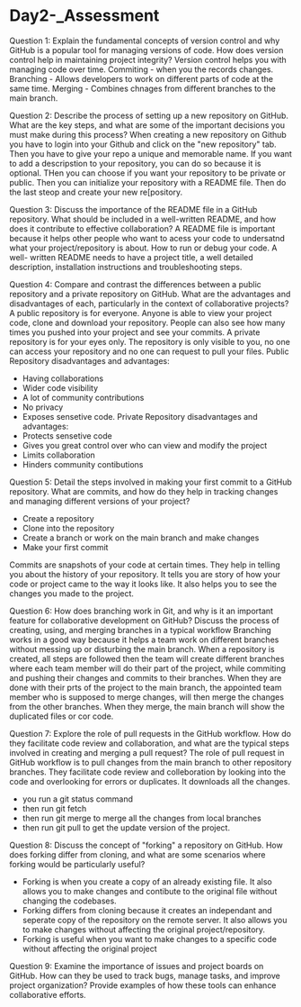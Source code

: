 # Day2-_Assessment

Question 1:
Explain the fundamental concepts of version control and why GitHub is a popular tool for managing versions of code. How does version control help in maintaining project integrity?
Version control helps you with managing code over time. 
Commiting - when you the records changes.
Branching - Allows developers to work on different parts of code at the same time.
Merging - Combines chnages from different branches to the main branch.

Question 2:
Describe the process of setting up a new repository on GitHub. What are the key steps, and what are some of the important decisions you must make during this process?
When creating a new repository on Github you have to login into your Github and click on the "new repository" tab. Then you have to give your repo a unique and memorable name.
If you want to add a descripstion to your repository, you can do so because it is optional. THen you can choose if you want your repository to be private or public.
Then you can initialize your repository with a README file. Then do the last steop and create your new re[pository.

Question 3:
Discuss the importance of the README file in a GitHub repository. What should be included in a well-written README, and how does it contribute to effective collaboration?
A README file is important because it helps other people who want to acess your code to undersatnd what your project/repository is about. How to run or debug your code.  A well-
written README needs to have a project title, a well detailed description, installation instructions and troubleshooting steps.

Question 4:
Compare and contrast the differences between a public repository and a private repository on GitHub. What are the advantages and disadvantages of each,
particularly in the context of collaborative projects?
A public repository is for everyone. Anyone is able to view your project code, clone and download your repository. 
People can also see how many times you pushed into your project and see your commits.
A private repository is for your eyes only. The repository is only visible to you, no one can access your repository and no one can request to pull your files.
Public Repository disadvantages and advantages:
- Having collaborations
- Wider code visibility
- A lot of community contributions
- No privacy
- Exposes sensetive code.
Private Repository disadvantages and advantages:
- Protects sensetive code
- Gives you great control over who can view and modify the project
- Limits collaboration
- Hinders community contibutions

Question 5:
Detail the steps involved in making your first commit to a GitHub repository. What are commits, and how do they help in tracking changes and managing different versions of your project?
- Create a repository
- Clone into the repository
- Create a branch or work on the main branch and make changes
- Make your first commit

Commits are snapshots of your code at certain times. They help in telling you about the history of your repository. It tells you are story of how your code or project
came to the way it looks like. It also helps you to see the changes you made to the project.

Question 6:
How does branching work in Git, and why is it an important feature for collaborative development on GitHub? Discuss the process of creating, using, and merging branches in a typical workflow
Branching works in a good way because it helps a team work on different branches without messing up or disturbing the main branch. When a repository is created, all steps are followed then the team will create different branches where each team member will do their part of the project, while commiting and pushing their changes and commits to their branches. 
When they are done with their prts of the project to the main branch, the appointed team member who is supposed to merge changes, will then merge the changes from the other branches.
When they merge, the main branch will show the duplicated files or cor code.

Question 7:
Explore the role of pull requests in the GitHub workflow. How do they facilitate code review and collaboration, and what are the typical steps involved in creating and merging a pull request?
The role of pull request in GitHub workflow is to pull changes from the main branch to other repository branches. They facilitate code review and colleboration by looking into the code
and overlooking for errors or duplicates. It downloads all the changes.
- you run a git status command
- then run git fetch
- then run git merge to merge all the changes from local branches
- then run git pull to get the update version of the project.

Question 8:
Discuss the concept of "forking" a repository on GitHub. How does forking differ from cloning, and what are some scenarios where forking would be particularly useful?
- Forking is when you create a copy of an already existing file. It also allows you to make changes and contibute to the original file without changing the codebases.
- Forking differs from cloning because it creates an independant and seperate copy of the repository on the remote server. It also allows you to make changes without affecting
  the original project/repository.
- Forking is useful when you want to make changes to a specific code without affecting the original project

Question 9:
Examine the importance of issues and project boards on GitHub. How can they be used to track bugs, manage tasks, and improve project organization? Provide examples of how these tools can enhance collaborative efforts.

  


  
